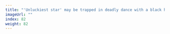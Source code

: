 ```yaml
---
title: "'Unluckiest star' may be trapped in deadly dance with a black hole"
imageUrl: ""
index: 82
weight: 82
---
```

